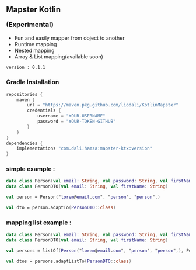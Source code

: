 ## Mapster Kotlin <p style="font-size:18px">(Experimental)</p>

* Fun and easily mapper from object to another
* Runtime mapping
* Nested mapping
* Array & List mapping(available soon)

`version : 0.1.1`

### Gradle Installation
```groovy
repositories {
    maven {
        url = "https://maven.pkg.github.com/liodali/KotlinMapster"
        credentials {
            username = "YOUR-USERNAME"
            password = "YOUR-TOKEN-GITHUB"
        }
    }
}
dependencies {
    implementations "com.dali.hamza:mapster-ktx:version"
}

```

### simple example :

```kotlin
data class Person(val email: String, val password: String, val firstName: String)
data class PersonDTO(val email: String, val firstName: String)

val person = Person("lorem@email.com", "person", "person",)

val dto = person.adaptTo(PersonDTO::class)
```

### mapping list example :

```kotlin
data class Person(val email: String, val password: String, val firstName: String)
data class PersonDTO(val email: String, val firstName: String)

val persons = listOf(Person("lorem@email.com", "person", "person",), Person("lorem@email.com", "person", "person",))

val dtos = persons.adaptListTo(PersonDTO::class)
```
